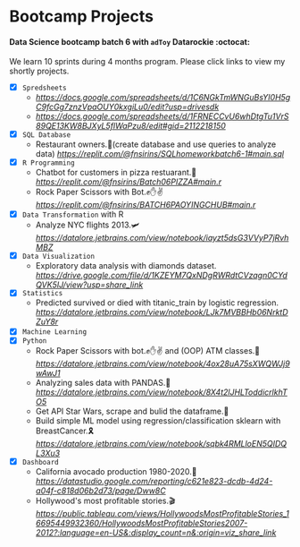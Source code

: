 # Bootcamp Projects
#### Data Science bootcamp batch 6 with `adToy` Datarockie  :octocat:
We learn 10 sprints during 4 months program. Please click links to view my shortly projects. 

- [x] `Spredsheets`
  - *https://docs.google.com/spreadsheets/d/1C6NGkTmWNGuBsYI0H5gC9fcGg7znzVpaOUY0kxgiLu0/edit?usp=drivesdk*
  - *https://docs.google.com/spreadsheets/d/1FRNECCvU6whDtgTu1VrS89QE13KW8BJXyL5flWaPzu8/edit#gid=2112218150*
- [x] `SQL Database`  
  - Restaurant owners.🍣(create database and use queries to analyze data) *https://replit.com/@fnsirins/SQLhomeworkbatch6-1#main.sql*
- [x] `R Programming`
  - Chatbot for customers in pizza restuarant.🍕  *https://replit.com/@fnsirins/Batch06PIZZA#main.r*
  - Rock Paper Scissors with Bot.✊✋✌️ *https://replit.com/@fnsirins/BATCH6PAOYINGCHUB#main.r*
- [x] `Data Transformation` with R
  - Analyze NYC flights 2013.🛩️  *https://datalore.jetbrains.com/view/notebook/iayzt5dsG3VVyP7jRvhMBZ*
- [x] `Data Visualization`
  - Exploratory data analysis with diamonds dataset. *https://drive.google.com/file/d/1KZEYM7QxNDgRWRdtCVzagn0CYdQVK5IJ/view?usp=share_link*
- [x] `Statistics`
  - Predicted survived or died with titanic_train by logistic regression. *https://datalore.jetbrains.com/view/notebook/LJk7MVBBHb06NrktDZuY8r*
- [x] `Machine Learning`
- [x] `Python`
  - Rock Paper Scissors with bot.✊✋✌️ and (OOP) ATM classes.🏧  *https://datalore.jetbrains.com/view/notebook/4ox28uA75sXWQWJj9wAwJ1*
  - Analyzing sales data with PANDAS.🐼 *https://datalore.jetbrains.com/view/notebook/8X4t2lJHLToddicrlkhTO5*
  - Get API Star Wars, scrape and bulid the dataframe.💫 
  - Build simple ML model using regression/classification sklearn with BreastCancer.🎗*https://datalore.jetbrains.com/view/notebook/sqbk4RMLloEN5QIDQL3Xu3*
- [x] `Dashboard`
  - California avocado production 1980-2020.🥑 *https://datastudio.google.com/reporting/c621e823-dcdb-4d24-a04f-c818d06b2d73/page/Dww8C*
  - Hollywood's most profitable stories.🎬 *https://public.tableau.com/views/HollywoodsMostProfitableStories_16695449932360/HollywoodsMostProfitableStories2007-2012?:language=en-US&:display_count=n&:origin=viz_share_link*



